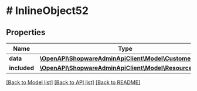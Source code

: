 # # InlineObject52

## Properties

Name | Type | Description | Notes
------------ | ------------- | ------------- | -------------
**data** | [**\OpenAPI\ShopwareAdminApiClient\Model\CustomerGroup**](CustomerGroup.md) |  | [optional]
**included** | [**\OpenAPI\ShopwareAdminApiClient\Model\Resource[]**](Resource.md) |  | [optional]

[[Back to Model list]](../../README.md#models) [[Back to API list]](../../README.md#endpoints) [[Back to README]](../../README.md)
